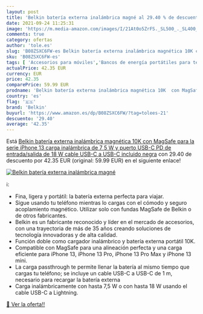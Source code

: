 ```yaml
---
layout: post
title: 'Belkin batería externa inalámbrica magné al 29.40 % de descuento'
date: 2021-09-24 11:25:31
image: 'https://m.media-amazon.com/images/I/21At0o5ZrFS._SL500_._SL400_.jpg'
comments: true
category: ofertas
author: 'tole.es'
slug: 'B08ZSXC6FW-es Belkin batería externa inalámbrica magnética 10K con...'
sku: 'B08ZSXC6FW-es'
tags: [ 'Accesorios para móviles','Bancos de energía portátiles para teléfonos móviles','Cargadores para móviles','Comunicación móvil y accesorios','Electrónica','belkin','iphone', ]
actualPrice: 42.35 EUR
currency: EUR
price: 42.35
comparePrice: 59.99 EUR
prodname: 'Belkin batería externa inalámbrica magnética 10K  con MagSafe para la serie iPhone 13  carga inalámbrica de 7 5 W y puerto USB-C PD de entrada/salida de 18 W  cable USB-C a USB-C incluido   negra'
country: 'es'
flag: '🇪🇸'
brand: 'Belkin'
buyurl: 'https://www.amazon.es/dp/B08ZSXC6FW/?tag=tolees-21'
descuento: '29.40'
average: '42.35'
---
```


Está [Belkin batería externa inalámbrica magnética 10K  con MagSafe para la serie iPhone 13  carga inalámbrica de 7 5 W y puerto USB-C PD de entrada/salida de 18 W  cable USB-C a USB-C incluido   negra](https://www.amazon.es/dp/B08ZSXC6FW/?tag=tolees-21) con 29.40 de descuento por 42.35 EUR (original: 59.99 EUR) en el siguiente enlace!

[![Belkin batería externa inalámbrica magné](https://m.media-amazon.com/images/I/21At0o5ZrFS._SL500_._SL400_.jpg)](https://www.amazon.es/dp/B08ZSXC6FW/?tag=tolees-21)

ℹ️:

- Fina, ligera y portátil: la batería externa perfecta para viajar.
- Sigue usando tu teléfono mientras lo cargas con el cómodo y seguro acoplamiento magnético. Utilizar solo con fundas MagSafe de Belkin o de otros fabricantes.
- Belkin es un fabricante reconocido y líder en el mercado de accesorios, con una trayectoria de más de 35 años creando soluciones de tecnología innovadoras y de alta calidad.
- Función doble como cargador inalámbrico y batería externa portátil 10K.
- Compatible con MagSafe para una alineación perfecta y una carga eficiente para iPhone 13, iPhone 13 Pro, iPhone 13 Pro Max y iPhone 13 mini.
- La carga passthrough te permite llenar la batería al mismo tiempo que cargas tu teléfono; se incluye un cable USB-C a USB-C de 1 m, necesario para recargar la batería externa
- Carga inalámbricamente con hasta 7,5 W o con hasta 18 W usando el cable USB-C a Lightning.

[🛒 Ver la oferta!!](https://www.amazon.es/dp/B08ZSXC6FW/?tag=tolees-21)

